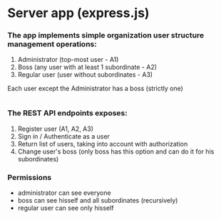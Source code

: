 # Server app (express.js)

### The app implements simple organization user structure management operations:

1. Administrator (top-most user - A1)
2. Boss (any user with at least 1 subordinate - A2)
3. Regular user (user without subordinates - A3)

Each user except the Administrator has a boss (strictly one)

```

```

### The REST API endpoints exposes:

1. Register user (A1, A2, A3)
2. Sign in / Authenticate as a user
3. Return list of users, taking into account with authorization
4. Change user's boss (only boss has this option and can do it for his subordinates)

### Permissions
- administrator can see everyone
- boss can see hisself and all subordinates (recursively)
- regular user can see only hisself






